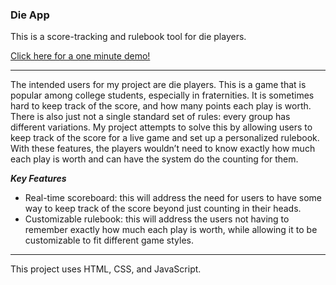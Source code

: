 ### Die App ###

This is a score-tracking and rulebook tool for die players.  

[Click here for a one minute demo!](https://youtu.be/sO6ksQafUZo?si=rD4cXj6Iw8VMP81N)

---

The intended users for my project are die players. This is a game that is popular among college students, especially in fraternities. It is sometimes hard to keep track of the score, and how many points each play is worth. There is also just not a single standard set of rules: every group has different variations.
My project attempts to solve this by allowing users to keep track of the score for a live game and set up a personalized rulebook. With these features, the players wouldn’t need to know exactly how much each play is worth and can have the system do the counting for them.

***Key Features***
* Real-time scoreboard: this will address the need for users to have some way to keep track of the score beyond just counting in their heads.
* Customizable rulebook: this will address the users not having to remember exactly how much each play is worth, while allowing it to be customizable to fit different game styles.

---

This project uses HTML, CSS, and JavaScript.
